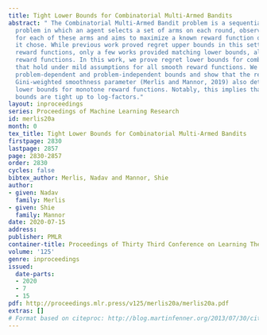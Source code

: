 ```yaml
---
title: Tight Lower Bounds for Combinatorial Multi-Armed Bandits
abstract: " The Combinatorial Multi-Armed Bandit problem is a sequential decision-making
  problem in which an agent selects a set of arms on each round, observes feedback
  for each of these arms and aims to maximize a known reward function of the arms
  it chose. While previous work proved regret upper bounds in this setting for general
  reward functions, only a few works provided matching lower bounds, all for specific
  reward functions. In this work, we prove regret lower bounds for combinatorial bandits
  that hold under mild assumptions for all smooth reward functions. We derive both
  problem-dependent and problem-independent bounds and show that the recently proposed
  Gini-weighted smoothness parameter (Merlis and Mannor, 2019) also determines the
  lower bounds for monotone reward functions. Notably, this implies that our lower
  bounds are tight up to log-factors."
layout: inproceedings
series: Proceedings of Machine Learning Research
id: merlis20a
month: 0
tex_title: Tight Lower Bounds for Combinatorial Multi-Armed Bandits
firstpage: 2830
lastpage: 2857
page: 2830-2857
order: 2830
cycles: false
bibtex_author: Merlis, Nadav and Mannor, Shie
author:
- given: Nadav
  family: Merlis
- given: Shie
  family: Mannor
date: 2020-07-15
address: 
publisher: PMLR
container-title: Proceedings of Thirty Third Conference on Learning Theory
volume: '125'
genre: inproceedings
issued:
  date-parts:
  - 2020
  - 7
  - 15
pdf: http://proceedings.mlr.press/v125/merlis20a/merlis20a.pdf
extras: []
# Format based on citeproc: http://blog.martinfenner.org/2013/07/30/citeproc-yaml-for-bibliographies/
---
```

